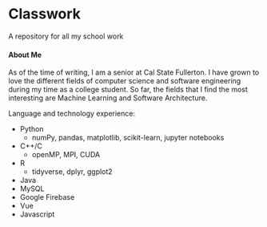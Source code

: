 # Classwork

A repository for all my school work

#### About Me
As of the time of writing, I am a senior at Cal State Fullerton. I have grown to love the different fields of computer science and software engineering during my time as a college student. So far, the fields that I find the most interesting are Machine Learning and Software Architecture.

Language and technology experience:
- Python
  - numPy, pandas, matplotlib, scikit-learn, jupyter notebooks
- C++/C
  - openMP, MPI, CUDA
- R
  - tidyverse, dplyr, ggplot2
- Java
- MySQL
- Google Firebase
- Vue
- Javascript

